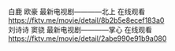 白鹿 欧豪 最新电视剧————北上 在线观看 https://fktv.me/movie/detail/8b2b5e8ecef183a0  
刘诗诗 窦骁 最新电视剧————掌心 在线观看 https://fktv.me/movie/detail/2abe990e91b9a080  

